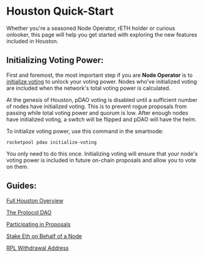 # Houston Quick-Start

Whether you're a seasoned Node Operator, rETH holder or curious onlooker, this page will help you get started with exploring the new features included in Houston.


## Initializing Voting Power:

First and foremost, the most important step if you are **Node Operator** is to [initialize voting](../houston/participate#initializing-voting) to unlock your voting power. Nodes who've initialized voting are included when the network's total voting power is calculated. 

At the genesis of Houston, pDAO voting is disabled until a sufficient number of nodes have initialized voting. This is to prevent rogue proposals from passing while total voting power and quorum is low. After enough nodes have initialized voting, a switch will be flipped and pDAO will have the helm. 

To initialize voting power, use this command in the smartnode: 
```shell
rocketpool pdao initialize-voting
```
You only need to do this once. Initializing voting will ensure that your node's voting power is included in future on-chain proposals and allow you to vote on them.


## Guides:

[Full Houston Overview](https://docs.rocketpool.net/guides/houston/whats-new)

[The Protocol DAO](https://docs.rocketpool.net/guides/houston/pdao)

[Participating in Proposals](https://docs.rocketpool.net/guides/houston/participate)

[Stake Eth on Behalf of a Node](https://docs.rocketpool.net/guides/houston/stake-eth-on-behalf)

[RPL Withdrawal Address](https://docs.rocketpool.net/guides/houston/rpl-withdrawal-address)
